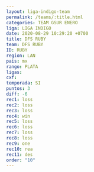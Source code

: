 ```yaml
---
layout: liga-indigo-team
permalink: /teams/:title.html
categories: TEAM GSUR ENERO
liga: LIGA INDIGO
date: 2020-08-29 10:29:20 +0700
title: DFS RUBY
team: DFS RUBY
ID: RUBY
region: LAN
pais: mx
rango: PLATA
ligas: 
cxf: 
temporada: SI
puntos: 3
diff: -6
rec1: loss
rec2: loss
rec3: loss
rec4: win
rec5: loss
rec6: loss
rec7: loss
rec8: loss
rec9: one
rec10: rea
rec11: des
order: "10"
---
```

